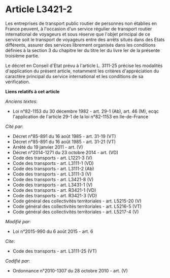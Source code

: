 # Article L3421-2

Les entreprises de transport public routier de personnes non établies en France peuvent, à l'occasion d'un service régulier
de transport routier international de voyageurs et sous réserve que l'objet principal de ce service soit le transport de
voyageurs entre des arrêts situés dans des Etats différents, assurer des services librement organisés dans les conditions
définies à la section 3 du chapitre Ier du titre Ier du livre Ier de la présente troisième partie. 

Le décret en Conseil d'Etat prévu à l'article L. 3111-25 précise les modalités d'application du présent article, notamment
les critères d'appréciation du caractère principal du service international et les conditions de sa vérification.

**Liens relatifs à cet article**

_Anciens textes_:

  - Loi n°82-1153 du 30 décembre 1982 - art. 29-1 (Ab), art. 46 (M), ecqc l'application de l'article 29-1 de la loi n°82-1153 en Ile-de-France

_Cité par_:

  - Décret n°85-891 du 16 août 1985 - art. 31-19 (VT)
  - Décret n°85-891 du 16 août 1985 - art. 31-21 (VT)
  - Arrêté du 19 janvier 2011 - art. (V)
  - Décret n°2014-1271 du 23 octobre 2014 - art. (VD)
  - Code des transports - art. L1221-3 (V)
  - Code des transports - art. L3111-1 (VD)
  - Code des transports - art. L3111-2 (Ab)
  - Code des transports - art. L3111-3 (V)
  - Code des transports - art. L3421-8 (V)
  - Code des transports - art. L3431-1 (V)
  - Code des transports - art. R3421-1 (VD)
  - Code des transports - art. R3421-3 (VD)
  - Code général des collectivités territoriales - art. L5215-20 (V)
  - Code général des collectivités territoriales - art. L5216-5 (VT)
  - Code général des collectivités territoriales - art. L5217-4 (V)

_Modifié par_:

  - Loi n°2015-990 du 6 août 2015 - art. 6

_Cite_:

  - Code des transports - art. L3111-25 (VT)

_Codifié par_:

  - Ordonnance n°2010-1307 du 28 octobre 2010 - art. (V)
